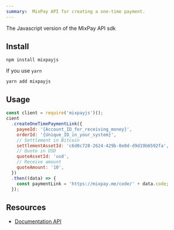 ```yaml
---
summary:  MixPay API for creating a one-time payment.
---
```


The Javascript version of the MixPay API sdk

## Install

```shell
npm install mixpayjs
```

If you use `yarn`

```shell
yarn add mixpayjs
```

## Usage

```javascript
const client = require('mixpayjs')();
cient
  .createOneTimePaymentLink({
    payeeId: '{Account_ID_for_receiving_money}',
    orderId: '{Unique_ID_in_your_system}',
    // Settlement in Bitcoin
    settlementAssetId: 'c6d0c728-2624-429b-8e0d-d9d19b6592fa',
    // Quote in USD
    quoteAssetId: 'usd',
    // Receive amount
    quoteAmount: '10',
  })
  .then((data) => {
    const paymentLink = 'https://mixpay.me/code/' + data.code;
  });
```


## Resources

* [Documentation API](https://mixpay.me/developers/api/overview)